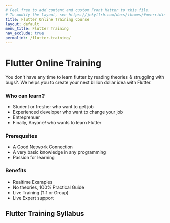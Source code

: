 ```yaml
---
# Feel free to add content and custom Front Matter to this file.
# To modify the layout, see https://jekyllrb.com/docs/themes/#overriding-theme-defaults
title: Flutter Online Training Course
layout: default
menu_title: Flutter Training
nav_exclude: true
permalink: /flutter-training/
---
```


# Flutter Online Training

You don't have any time to learn flutter by reading theories & struggling with bugs?. We helps you to create your next billion dollar idea with Flutter.

### Who can learn?
- Student or fresher who want to get job
- Experienced developer who want to change your job
- Entreprenuer
- Finally, Anyone! who wants to learn Flutter

### Prerequsites

- A Good Network Connection
- A very basic knowledge in any programming
- Passion for learning

### Benefits

- Realtime Examples
- No theories, 100% Practical Guide
- Live Training (1:1 or Group)
- Live Expert support

## Flutter Training Syllabus